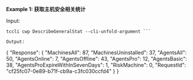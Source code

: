 **Example 1: 获取主机安全相关统计**



Input: 

```
tccli cwp DescribeGeneralStat --cli-unfold-argument ```

Output: 
```
{
    "Response": {
        "MachinesAll": 87,
        "MachinesUninstalled": 37,
        "AgentsAll": 50,
        "AgentsOnline": 7,
        "AgentsOffline": 43,
        "AgentsPro": 12,
        "AgentsBasic": 38,
        "AgentsProExpireWithInSevenDays": 1,
        "RiskMachine": 0,
        "RequestId": "cf25fc07-0e89-b71f-cb9a-c3fc030ccfd4"
    }
}
```

